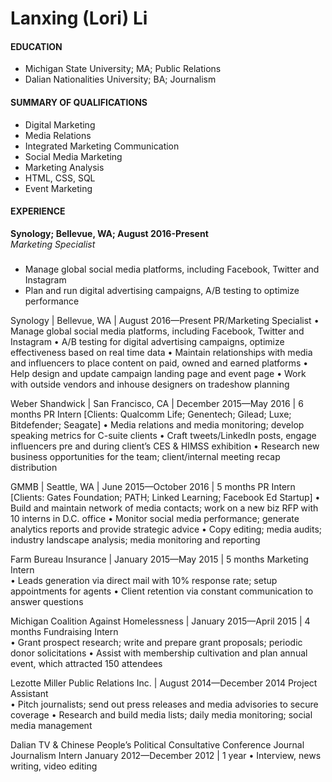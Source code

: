 # Lanxing (Lori) Li  

#### **EDUCATION**  
* Michigan State University; MA; Public Relations  
* Dalian Nationalities University; BA; Journalism  

#### **SUMMARY OF QUALIFICATIONS**     
* Digital Marketing  
* Media Relations  
* Integrated Marketing Communication  
* Social Media Marketing  
* Marketing Analysis  
* HTML, CSS, SQL  
* Event Marketing

#### **EXPERIENCE**  
**Synology; Bellevue, WA; August 2016-Present**  
_Marketing Specialist_  
##### 
* Manage global social media platforms, including Facebook, Twitter and Instagram
* Plan and run digital advertising campaigns, A/B testing to optimize performance

Synology | Bellevue, WA | August 2016—Present 
PR/Marketing Specialist
• Manage global social media platforms, including Facebook, Twitter and Instagram
• A/B testing for digital advertising campaigns, optimize effectiveness based on real time data
• Maintain relationships with media and influencers to place content on paid, owned and earned platforms
• Help design and update campaign landing page and event page
• Work with outside vendors and inhouse designers on tradeshow planning

Weber Shandwick | San Francisco, CA | December 2015—May 2016 | 6 months
PR Intern [Clients: Qualcomm Life; Genentech; Gilead; Luxe; Bitdefender; Seagate]
• Media relations and media monitoring; develop speaking metrics for C-suite clients
• Craft tweets/LinkedIn posts, engage influencers pre and during client’s CES & HIMSS exhibition
• Research new business opportunities for the team; client/internal meeting recap distribution

GMMB | Seattle, WA | June 2015—October 2016 | 5 months
PR Intern [Clients: Gates Foundation; PATH; Linked Learning; Facebook Ed Startup]
• Build and maintain network of media contacts; work on a new biz RFP with 10 interns in D.C. office
• Monitor social media performance; generate analytics reports and provide strategic advice
• Copy editing; media audits; industry landscape analysis; media monitoring and reporting


Farm Bureau Insurance | January 2015—May 2015 | 5 months
Marketing Intern											 
• Leads generation via direct mail with 10% response rate; setup appointments for agents
• Client retention via constant communication to answer questions

Michigan Coalition Against Homelessness | January 2015—April 2015 | 4 months
Fundraising Intern										
• Grant prospect research; write and prepare grant proposals; periodic donor solicitations
• Assist with membership cultivation and plan annual event, which attracted 150 attendees

Lezotte Miller Public Relations Inc. | August 2014—December 2014
Project Assistant                                  
• Pitch journalists; send out press releases and media advisories to secure coverage 
• Research and build media lists; daily media monitoring; social media management

Dalian TV & Chinese People’s Political Consultative Conference Journal
Journalism Intern                                             	January 2012—December 2012 | 1 year
• Interview, news writing, video editing

